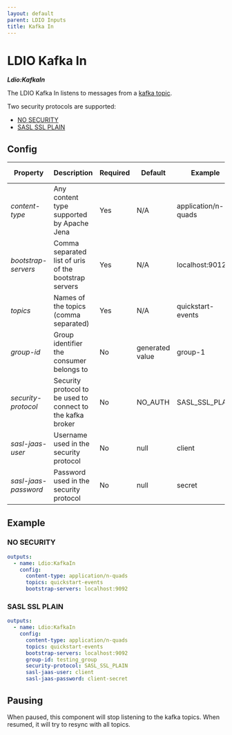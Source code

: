 ```yaml
---
layout: default
parent: LDIO Inputs
title: Kafka In
---
```


# LDIO Kafka In

***Ldio:KafkaIn***

The LDIO Kafka In listens to messages from a [kafka topic](https://kafka.apache.org).

Two security protocols are supported:

- [NO SECURITY](#no-security)
- [SASL SSL PLAIN](#sasl-ssl-plain)

## Config

| Property             | Description                                                 | Required | Default         | Example             | Supported values                                                                                                        |
|----------------------|-------------------------------------------------------------|----------|-----------------|---------------------|-------------------------------------------------------------------------------------------------------------------------|
| _content-type_       | Any content type supported by Apache Jena                   | Yes      | N/A             | application/n-quads | Any type supported by [Apache Jena](https://jena.apache.org/documentation/io/rdf-input.html#determining-the-rdf-syntax) |
| _bootstrap-servers_  | Comma separated list of uris of the bootstrap servers       | Yes      | N/A             | localhost:9012      | url                                                                                                                     |
| _topics_             | Names of the topics (comma separated)                       | Yes      | N/A             | quickstart-events   | String                                                                                                                  |
| _group-id_           | Group identifier the consumer belongs to                    | No       | generated value | group-1             | String                                                                                                                  |
| _security-protocol_  | Security protocol to be used to connect to the kafka broker | No       | NO_AUTH         | SASL_SSL_PLAIN      | SASL_SSL_PLAIN or NO_AUTH                                                                                               |
| _sasl-jaas-user_     | Username used in the security protocol                      | No       | null            | client              | String                                                                                                                  |
| _sasl-jaas-password_ | Password used in the security protocol                      | No       | null            | secret              | String                                                                                                                  |

## Example

### NO SECURITY

```yaml
outputs:
  - name: Ldio:KafkaIn
    config:
      content-type: application/n-quads
      topics: quickstart-events
      bootstrap-servers: localhost:9092
```

### SASL SSL PLAIN

```yaml
outputs:
  - name: Ldio:KafkaIn
    config:
      content-type: application/n-quads
      topics: quickstart-events
      bootstrap-servers: localhost:9092
      group-id: testing_group
      security-protocol: SASL_SSL_PLAIN
      sasl-jaas-user: client
      sasl-jaas-password: client-secret
```

## Pausing

When paused, this component will stop listening to the kafka topics.
When resumed, it will try to resync with all topics.
